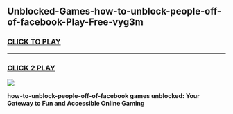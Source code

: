 
## Unblocked-Games-how-to-unblock-people-off-of-facebook-Play-Free-vyg3m
<h3>
<a href="https://premium76.site?title=how-to-unblock-people-off-of-facebook&ref=21A">CLICK TO PLAY</a></h3>
<hr>

<h3>
<a href="https://premium76.site?title=how-to-unblock-people-off-of-facebook&ref=21A">CLICK 2 PLAY</a>
  
</h3>

<a href="https://premium76.site?title=how-to-unblock-people-off-of-facebook&ref=21A"><img src="https://clearcache.store/games.png"></a>


**how-to-unblock-people-off-of-facebook games unblocked: Your Gateway to Fun and Accessible Online Gaming**
